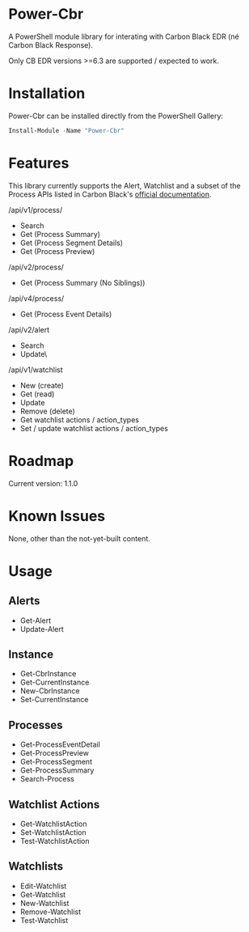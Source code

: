 # Power-Cbr
A PowerShell module library for interating with Carbon Black EDR (né Carbon Black Response).

Only CB EDR versions >=6.3 are supported / expected to work.

# Installation
Power-Cbr can be installed directly from the PowerShell Gallery:

```PowerShell
Install-Module -Name "Power-Cbr"
```

# Features
This library currently supports the Alert, Watchlist and a subset of the Process APIs listed in Carbon Black's [official documentation](https://developer.carbonblack.com/reference/enterprise-response/6.3/rest-api/).

/api/v1/process/
* Search
* Get (Process Summary)
* Get (Process Segment Details)
* Get (Process Preview)

/api/v2/process/
* Get (Process Summary (No Siblings))

/api/v4/process/
* Get (Process Event Details)

/api/v2/alert
* Search
* Update\

/api/v1/watchlist
* New (create)
* Get (read)
* Update
* Remove (delete)
* Get watchlist actions / action_types
* Set / update watchlist actions / action_types

# Roadmap
Current version: 1.1.0

# Known Issues
None, other than the not-yet-built content.

# Usage

## Alerts
* Get-Alert
* Update-Alert

## Instance
* Get-CbrInstance
* Get-CurrentInstance
* New-CbrInstance
* Set-CurrentInstance

## Processes
* Get-ProcessEventDetail
* Get-ProcessPreview
* Get-ProcessSegment
* Get-ProcessSummary
* Search-Process

## Watchlist Actions
* Get-WatchlistAction
* Set-WatchlistAction
* Test-WatchlistAction

## Watchlists
* Edit-Watchlist
* Get-Watchlist
* New-Watchlist
* Remove-Watchlist
* Test-Watchlist